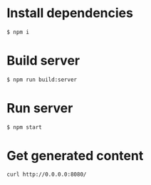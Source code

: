 # Install dependencies

```bash
$ npm i
```

# Build server

```bash
$ npm run build:server
```

# Run server

```bash
$ npm start
```

# Get generated content

```bash
curl http://0.0.0.0:8080/
```

